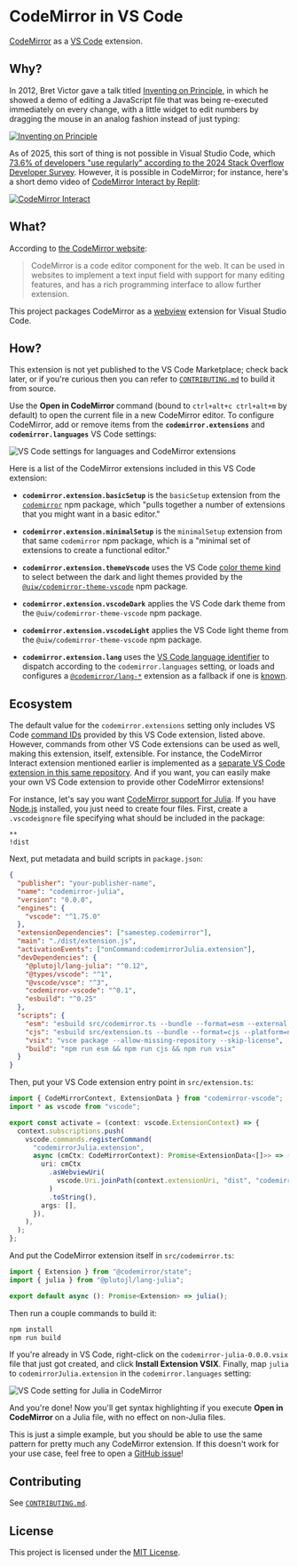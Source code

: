 # CodeMirror in VS Code

[CodeMirror](https://codemirror.net/) as a [VS Code](https://code.visualstudio.com/) extension.

## Why?

In 2012, Bret Victor gave a talk titled [Inventing on Principle](https://youtu.be/PUv66718DII), in which he showed a demo of editing a JavaScript file that was being re-executed immediately on every change, with a little widget to edit numbers by dragging the mouse in an analog fashion instead of just typing:

[![Inventing on Principle](images/bret-victor.png)](https://youtu.be/PUv66718DII?t=252)

As of 2025, this sort of thing is not possible in Visual Studio Code, which [73.6% of developers "use regularly" according to the 2024 Stack Overflow Developer Survey](https://survey.stackoverflow.co/2024/technology#1-integrated-development-environment). However, it is possible in CodeMirror; for instance, here's a short demo video of [CodeMirror Interact by Replit](https://github.com/replit/codemirror-interact):

[![CodeMirror Interact](images/codemirror-interact.gif)](https://user-images.githubusercontent.com/9929523/147966613-270cdece-564f-4906-b6e8-b48975a0d9e2.mp4)

## What?

According to [the CodeMirror website](https://codemirror.net/):

> CodeMirror is a code editor component for the web. It can be used in websites to implement a text input field with support for many editing features, and has a rich programming interface to allow further extension.

This project packages CodeMirror as a [webview](https://code.visualstudio.com/api/extension-guides/webview) extension for Visual Studio Code.

## How?

This extension is not yet published to the VS Code Marketplace; check back later, or if you're curious then you can refer to [`CONTRIBUTING.md`](CONTRIBUTING.md) to build it from source.

Use the **Open in CodeMirror** command (bound to `ctrl+alt+c ctrl+alt+m` by default) to open the current file in a new CodeMirror editor. To configure CodeMirror, add or remove items from the **`codemirror.extensions`** and **`codemirror.languages`** VS Code settings:

![VS Code settings for languages and CodeMirror extensions](images/settings.png)

Here is a list of the CodeMirror extensions included in this VS Code extension:

- **`codemirror.extension.basicSetup`** is the `basicSetup` extension from the [`codemirror`](https://github.com/codemirror/basic-setup/tree/86f3699347713440e5b1a50b6a98d82963335d50) npm package, which "pulls together a number of extensions that you might want in a basic editor."

- **`codemirror.extension.minimalSetup`** is the `minimalSetup` extension from that same `codemirror` npm package, which is a "minimal set of extensions to create a functional editor."

- **`codemirror.extension.themeVscode`** uses the VS Code [color theme kind](https://code.visualstudio.com/api/references/vscode-api#ColorThemeKind) to select between the dark and light themes provided by the [`@uiw/codemirror-theme-vscode`](https://www.npmjs.com/package/@uiw/codemirror-theme-vscode/v/4.23.10) npm package.

- **`codemirror.extension.vscodeDark`** applies the VS Code dark theme from the `@uiw/codemirror-theme-vscode` npm package.

- **`codemirror.extension.vscodeLight`** applies the VS Code light theme from the `@uiw/codemirror-theme-vscode` npm package.

- **`codemirror.extension.lang`** uses the [VS Code language identifier](https://code.visualstudio.com/docs/languages/identifiers) to dispatch according to the `codemirror.languages` setting, or loads and configures a [`@codemirror/lang-*`](https://www.npmjs.com/org/codemirror) extension as a fallback if one is [known](https://code.visualstudio.com/docs/languages/identifiers#_known-language-identifiers).

## Ecosystem

The default value for the `codemirror.extensions` setting only includes VS Code [command IDs](https://code.visualstudio.com/api/extension-guides/command) provided by this VS Code extension, listed above. However, commands from other VS Code extensions can be used as well, making this extension, itself, extensible. For instance, the CodeMirror Interact extension mentioned earlier is implemented as a [separate VS Code extension in this same repository](packages/codemirror-interact). And if you want, you can easily make your own VS Code extension to provide other CodeMirror extensions!

For instance, let's say you want [CodeMirror support for Julia](https://www.npmjs.com/package/@plutojl/lang-julia/v/0.12.1). If you have [Node.js](https://nodejs.org/) installed, you just need to create four files. First, create a `.vscodeignore` file specifying what should be included in the package:

```
**
!dist
```

Next, put metadata and build scripts in `package.json`:

```json
{
  "publisher": "your-publisher-name",
  "name": "codemirror-julia",
  "version": "0.0.0",
  "engines": {
    "vscode": "^1.75.0"
  },
  "extensionDependencies": ["samestep.codemirror"],
  "main": "./dist/extension.js",
  "activationEvents": ["onCommand:codemirrorJulia.extension"],
  "devDependencies": {
    "@plutojl/lang-julia": "^0.12",
    "@types/vscode": "^1",
    "@vscode/vsce": "^3",
    "codemirror-vscode": "^0.1",
    "esbuild": "^0.25"
  },
  "scripts": {
    "esm": "esbuild src/codemirror.ts --bundle --format=esm --external:@codemirror --external:@lezer --outdir=dist",
    "cjs": "esbuild src/extension.ts --bundle --format=cjs --platform=node --external:vscode --outdir=dist",
    "vsix": "vsce package --allow-missing-repository --skip-license",
    "build": "npm run esm && npm run cjs && npm run vsix"
  }
}
```

Then, put your VS Code extension entry point in `src/extension.ts`:

```typescript
import { CodeMirrorContext, ExtensionData } from "codemirror-vscode";
import * as vscode from "vscode";

export const activate = (context: vscode.ExtensionContext) => {
  context.subscriptions.push(
    vscode.commands.registerCommand(
      "codemirrorJulia.extension",
      async (cmCtx: CodeMirrorContext): Promise<ExtensionData<[]>> => ({
        uri: cmCtx
          .asWebviewUri(
            vscode.Uri.joinPath(context.extensionUri, "dist", "codemirror.js"),
          )
          .toString(),
        args: [],
      }),
    ),
  );
};
```

And put the CodeMirror extension itself in `src/codemirror.ts`:

```typescript
import { Extension } from "@codemirror/state";
import { julia } from "@plutojl/lang-julia";

export default async (): Promise<Extension> => julia();
```

Then run a couple commands to build it:

```sh
npm install
npm run build
```

If you're already in VS Code, right-click on the `codemirror-julia-0.0.0.vsix` file that just got created, and click **Install Extension VSIX**. Finally, map `julia` to `codemirrorJulia.extension` in the `codemirror.languages` setting:

![VS Code setting for Julia in CodeMirror](images/language-julia.png)

And you're done! Now you'll get syntax highlighting if you execute **Open in CodeMirror** on a Julia file, with no effect on non-Julia files.

This is just a simple example, but you should be able to use the same pattern for pretty much any CodeMirror extension. If this doesn't work for your use case, feel free to open a [GitHub issue](https://github.com/samestep/codemirror-vscode/issues)!

## Contributing

See [`CONTRIBUTING.md`](CONTRIBUTING.md).

## License

This project is licensed under the [MIT License](https://en.wikipedia.org/wiki/MIT_License).
